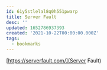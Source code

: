 ```yaml
---
id: 61y5stlelal8q0h551pwarp
title: Server Fault
desc: ''
updated: 1652786937393
created: '2021-10-22T00:00:00.000Z'
tags:
  - bookmarks
---
```


[https://serverfault.com/](Server Fault)
